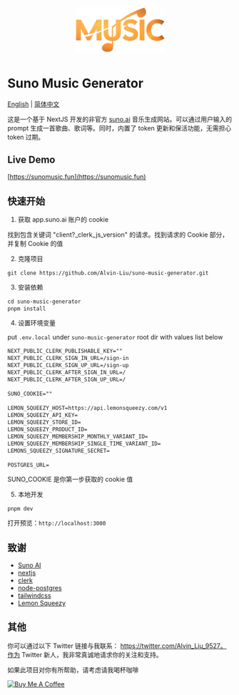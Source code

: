 <p align="center">
  <img alt="Suno Music Generator" src="https://github.com/Alvin-Liu/suno-music-generator/blob/master/public/logo.png" width="200" style="margin-bottom: 10px;">
</p>

# Suno Music Generator

[English](./README.md) | [简体中文](./README_CN.md)

这是一个基于 NextJS 开发的非官方 [suno.ai](https://www.suno.ai) 音乐生成网站。可以通过用户输入的 prompt 生成一首歌曲、歌词等。同时，内置了 token 更新和保活功能，无需担心 token 过期。

## Live Demo

[https://sunomusic.fun](https://sunomusic.fun)

## 快速开始

1. 获取 app.suno.ai 账户的 cookie 

找到包含关键词 "client?_clerk_js_version" 的请求。找到请求的 Cookie 部分，并复制 Cookie 的值

2. 克隆项目

```shell
git clone https://github.com/Alvin-Liu/suno-music-generator.git
```

3. 安装依赖

```shell
cd suno-music-generator
pnpm install
```

4. 设置环境变量

put `.env.local` under `suno-music-generator` root dir with values list below

```
NEXT_PUBLIC_CLERK_PUBLISHABLE_KEY=""
NEXT_PUBLIC_CLERK_SIGN_IN_URL=/sign-in
NEXT_PUBLIC_CLERK_SIGN_UP_URL=/sign-up
NEXT_PUBLIC_CLERK_AFTER_SIGN_IN_URL=/
NEXT_PUBLIC_CLERK_AFTER_SIGN_UP_URL=/

SUNO_COOKIE=""

LEMON_SQUEEZY_HOST=https://api.lemonsqueezy.com/v1
LEMON_SQUEEZY_API_KEY=
LEMON_SQUEEZY_STORE_ID=
LEMON_SQUEEZY_PRODUCT_ID=
LEMON_SQUEEZY_MEMBERSHIP_MONTHLY_VARIANT_ID=
LEMON_SQUEEZY_MEMBERSHIP_SINGLE_TIME_VARIANT_ID=
LEMONS_SQUEEZY_SIGNATURE_SECRET=

POSTGRES_URL=
```

SUNO_COOKIE 是你第一步获取的 cookie 值

5. 本地开发

```shell
pnpm dev
```

打开预览：`http://localhost:3000` 

## 致谢

- [Suno AI](https://www.suno.ai)
- [nextjs](https://nextjs.org/docs)
- [clerk](https://clerk.com/docs/quickstarts/nextjs)
- [node-postgres](https://node-postgres.com/)
- [tailwindcss](https://tailwindcss.com/)
- [Lemon Squeezy](https://www.lemonsqueezy.com/)

## 其他

你可以通过以下 Twitter 链接与我联系：
https://twitter.com/Alvin_Liu_9527。作为 Twitter 新人，我非常真诚地请求你的关注和支持。

如果此项目对你有所帮助，请考虑请我喝杯咖啡

<a href="https://www.buymeacoffee.com/vnorange" target="_blank"><img src="https://cdn.buymeacoffee.com/buttons/default-orange.png" alt="Buy Me A Coffee" height="40" width="174"></a>
